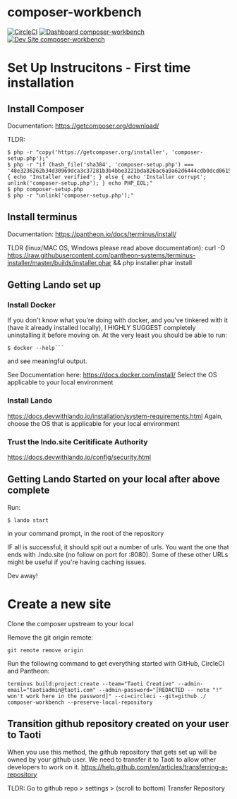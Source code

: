 # composer-workbench

[![CircleCI](https://circleci.com/gh/traverus/composer-workbench.svg?style=shield)](https://circleci.com/gh/traverus/composer-workbench)
[![Dashboard composer-workbench](https://img.shields.io/badge/dashboard-composer_workbench-yellow.svg)](https://dashboard.pantheon.io/sites/b6f371ff-d036-4bf6-a57b-6f2c73763add#dev/code)
[![Dev Site composer-workbench](https://img.shields.io/badge/site-composer_workbench-blue.svg)](http://dev-composer-workbench.pantheonsite.io/)

# Set Up Instrucitons - First time installation

## Install Composer
Documentation:
https://getcomposer.org/download/

TLDR:
```
$ php -r "copy('https://getcomposer.org/installer', 'composer-setup.php');"
$ php -r "if (hash_file('sha384', 'composer-setup.php') === '48e3236262b34d30969dca3c37281b3b4bbe3221bda826ac6a9a62d6444cdb0dcd0615698a5cbe587c3f0fe57a54d8f5') { echo 'Installer verified'; } else { echo 'Installer corrupt'; unlink('composer-setup.php'); } echo PHP_EOL;"
$ php composer-setup.php
$ php -r "unlink('composer-setup.php');"
```
## Install terminus
Documentation:
https://pantheon.io/docs/terminus/install/

TLDR (linux/MAC OS, Windows please read above documentation):
curl -O https://raw.githubusercontent.com/pantheon-systems/terminus-installer/master/builds/installer.phar && php installer.phar install

## Getting Lando set up

### Install Docker

If you don't know what you're doing with docker, and you've tinkered with it (have it already installed locally), I HIGHLY SUGGEST completely uninstalling it before moving on.
At the very least you should be able to run:
```
$ docker --help```
```
and see meaningful output.

See Documentation here:
https://docs.docker.com/install/
Select the OS applicable to your local environment

### Install Lando
https://docs.devwithlando.io/installation/system-requirements.html
Again, choose the OS that is applicable for your local environment

### Trust the lndo.site Ceritificate Authority
https://docs.devwithlando.io/config/security.html

## Getting Lando Started on your local after above complete

Run:
```
$ lando start
```
in your command prompt, in the root of the repository

IF all is successful, it should spit out a number of urls. You want the one that ends with .lndo.site (no follow on port for :8080). Some of these other URLs might be useful if you're having caching issues.

Dev away!


# Create a new site
Clone the composer upstream to your local

Remove the git origin remote:
```
git remote remove origin
```

Run the following command to get everything started with GitHub, CircleCI and Pantheon:
```
terminus build:project:create --team="Taoti Creative" --admin-email="taotiadmin@taoti.com" --admin-password="[REDACTED -- note "!" won't work here in the password]" --ci=circleci --git=github ./ composer-workbench --preserve-local-repository
```

## Transition github repository created on your user to Taoti
When you use this method, the github repository that gets set up will be owned by your github user. We need to transfer it to Taoti to allow other developers to work on it.
https://help.github.com/en/articles/transferring-a-repository

TLDR:
Go to github repo > settings > (scroll to bottom) Transfer Repository
